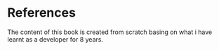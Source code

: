 # References

The content of this book is created from scratch basing on what i have learnt as a developer for 8 years.